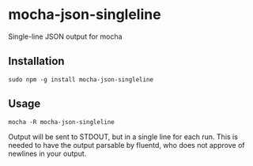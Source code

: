# mocha-json-singleline
Single-line JSON output for mocha

## Installation

```
sudo npm -g install mocha-json-singleline
```

## Usage

```
mocha -R mocha-json-singleline
```

Output will be sent to STDOUT, but in a single line for each run. 
This is needed to have the output parsable by fluentd, who does not approve of newlines in your output.
